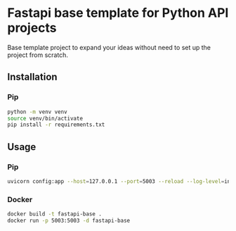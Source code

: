 # Fastapi base template for Python API projects

Base template project to expand your ideas without need to set up the project from scratch.

## Installation

### Pip

```bash
python -m venv venv
source venv/bin/activate
pip install -r requirements.txt
```

## Usage

### Pip

```bash
uvicorn config:app --host=127.0.0.1 --port=5003 --reload --log-level=info
```


### Docker
    
```bash
docker build -t fastapi-base .
docker run -p 5003:5003 -d fastapi-base
```

